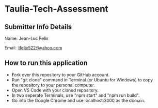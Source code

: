 # Taulia-Tech-Assessment

## Submitter Info Details
Name: Jean-Luc Felix

Email: jlfelix522@yahoo.com

## How to run this application
- Fork over this repository to your GitHub account.
- Run "git clone" command in Terminal (or Ubuntu for Windows) to copy the repository to your personal computer.
- Open VS Code with your cloned repository.
- In two seperate Terminals, use "npm start" and "npm run build".
- Go into the Google Chrome and use localhost:3000 as the domain.